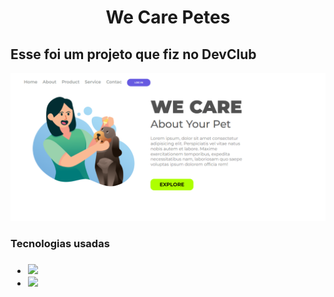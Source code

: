 <h1 align="center">We Care Petes</h1>

<h2>Esse foi um projeto que fiz no DevClub</h2>

<img src="https://github.com/Andre-DevMarques/We-Care-Pets-Projeto/blob/main/img/Site-pc.PNG?raw=true">

<h3>Tecnologias usadas<h3/>
  
<ul>
  <li><img src="https://img.shields.io/badge/HTML5-E34F26?style=for-the-badge&logo=html5&logoColor=white"</li>
  <li><img src="https://img.shields.io/badge/CSS3-1572B6?style=for-the-badge&logo=css3&logoColor=white"</li>
</ul>
